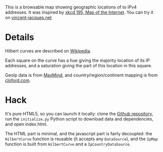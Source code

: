 This is a browsable map showing geographic locations of to IPv4 addresses. It was inspired by [xkcd 195, Map of the Internet](http://xkcd.com/195/).
You can try it on [vincent-jacques.net](http://vincent-jacques.net/IpMap/)

Details
=======

Hilbert curves are described on [Wikipedia](http://en.wikipedia.org/wiki/Hilbert_curve).

Each square on the curve has a hue giving the majority location of its IP addresses, and a saturation giving the part of this location in this square.

GeoIp data is from [MaxMind](http://www.maxmind.com/app/geolite), and country/region/continent mapping is from [cloford.com](http://cloford.com/resources/codes/index.htm).

Hack
====

It's pure HTML5, so you can launch it locally: clone the [Github repository](https://github.com/jacquev6/IpMap), run the `initialize.py` Python script to download data and dependencies, and open index.html.

The HTML part is minimal, and the javascript part is fairly decoupled: the `HilbertCurve` function is reusable (it accepts any `DataSource`), and the `IpMap` function is built from `HilbertCurve` and a `IpCountryDataSource`.
